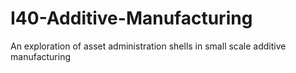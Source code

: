 # I40-Additive-Manufacturing
An exploration of asset administration shells in small scale additive manufacturing
